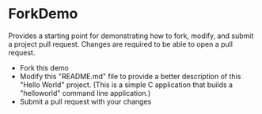 # ForkDemo
Provides a starting point for demonstrating how to fork, modify, and submit a project pull request. Changes are required to be able to open a pull request. 

* Fork this demo
* Modify this "README.md" file to provide a better description of this "Hello World" project. (This is a simple C application that builds a "helloworld" command line application.)
* Submit a pull request with your changes
